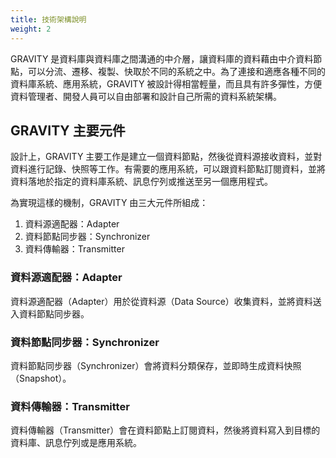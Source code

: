 ```yaml
---
title: 技術架構說明
weight: 2
---
```


GRAVITY 是資料庫與資料庫之間溝通的中介層，讓資料庫的資料藉由中介資料節點，可以分流、遷移、複製、快取於不同的系統之中。為了連接和適應各種不同的資料庫系統、應用系統，GRAVITY 被設計得相當輕量，而且具有許多彈性，方便資料管理者、開發人員可以自由部署和設計自己所需的資料系統架構。

## GRAVITY 主要元件

設計上，GRAVITY 主要工作是建立一個資料節點，然後從資料源接收資料，並對資料進行記錄、快照等工作。有需要的應用系統，可以跟資料節點訂閱資料，並將資料落地於指定的資料庫系統、訊息佇列或推送至另一個應用程式。

為實現這樣的機制，GRAVITY 由三大元件所組成：

1. 資料源適配器：Adapter
2. 資料節點同步器：Synchronizer
3. 資料傳輸器：Transmitter

### 資料源適配器：Adapter

資料源適配器（Adapter）用於從資料源（Data Source）收集資料，並將資料送入資料節點同步器。

### 資料節點同步器：Synchronizer

資料節點同步器（Synchronizer）會將資料分類保存，並即時生成資料快照（Snapshot）。

### 資料傳輸器：Transmitter

資料傳輸器（Transmitter）會在資料節點上訂閱資料，然後將資料寫入到目標的資料庫、訊息佇列或是應用系統。
